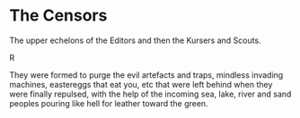 # The Censors
The upper echelons of the Editors and then the Kursers and Scouts.

R

They were formed to purge the evil artefacts and traps, mindless invading machines, eastereggs that eat you, etc that were left behind when they were finally repulsed, with the help of the incoming sea, lake, river and sand peoples pouring like hell for leather toward the green.

